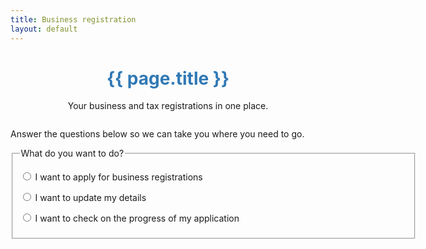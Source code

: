 ```yaml
---
title: Business registration
layout: default
---
```


<h1 id="heading" tabindex="-1" style="text-align: center; color: #3179b5; padding-bottom: 0;">{{ page.title }}</h1>
<p style="text-align: center; margin-bottom: 2em;">Your business and tax registrations in one place.</p>

<div style="width: 650px; margin: 0 auto;">
	<p>Answer the questions below so we can take you where you need to go.</p>
	<div id="sections" style="min-height: 350px;">
		<div id="reg-or-check">
			<fieldset class="custom-controls">
				<legend class="larger has-help">What do you want to do?</legend>
				<div class="grid-row">
					<div class="col11">
						<p>
							<input class="no-margin" type="radio" name="wanttodo" data-dest="regos" id="opt-busreg" />
							<label class="no-margin" for="opt-busreg">I want to apply for business registrations</label>
						</p>
					</div>
				</div>
				<div class="grid-row">
					<div class="col11">
						<p>
							<input class="no-margin" type="radio" data-dest="update-details" name="wanttodo" id="opt-update" />
							<label class="no-margin" for="opt-update">I want to update my details</label>
						</p>
					</div>
				</div>
				<div class="grid-row">
					<div class="col11">
						<p>
							<input class="no-margin" type="radio" data-dest="check-existing" name="wanttodo" id="opt-status" />
							<label class="no-margin" for="opt-status">I want to check on the progress of my application</label>
						</p>
					</div>
				</div>
			</fieldset>
		</div>
		<div id="regos" data-parent="reg-or-check" style="display: none;">
			<fieldset class="custom-controls">
				<legend class="larger has-help">Do you have an Australian Business Number (ABN)?</legend>
				<div class="grid-row">
					<div class="col11">
						<p>
							<input class="no-margin" type="radio" data-dest="no-regs" name="myreg" id="opt-noregs" />
							<label class="no-margin" for="opt-noregs">I don't have any business registrations</label>
						</p>
					</div>
				</div>
				<div class="grid-row">
					<div class="col11">
						<p>
							<input class="no-margin" type="radio" data-dest="have-abn" name="myreg" id="opt-alreadyhave" />
							<label class="no-margin" for="opt-alreadyhave">I have an ABN</label>
						</p>
					</div>
				</div>
				<div class="grid-row">
					<div class="col11">
						<p>
							<input class="no-margin" type="radio" data-dest="" name="myreg" id="opt-inactive" />
							<label class="no-margin" for="opt-inactive">I have an ABN, but it&apos;s inactive</label>
						</p>
					</div>
				</div>
				<div class="grid-row">
					<div class="col11">
						<p>
							<input class="no-margin" type="radio" data-dest="abn-ref" name="myreg" id="opt-reference" />
							<label class="no-margin" for="opt-reference">I have an ABN reference number</label>
						</p>
					</div>
				</div>
				<div class="grid-row">
					<div class="col11">
						<p>
							<input class="no-margin" type="radio" data-dest="no-abn" name="myreg" id="opt-notrequired" />
							<label class="no-margin" for="opt-notrequired">I don't need an ABN, I want to apply for a business name</label>
						</p>
					</div>
				</div>
			</fieldset>
		</div>
		<div id="no-regs" data-parent="regos" style="display: none;">
			<fieldset id="fieldsetAbn" class="col12 custom-controls">
				<legend class="larger">I don't have any business registrations, and I want to:</legend>
				<div class="col12 last">
					<p>
						<input id="apply" name="noregs" class="showhide-trigger" data-linkto="register" type="radio">
						<label for="apply">apply for an ABN, business name, company, TFN or taxes.</label>
					</p>
					<p>
						<input id="helpme" name="noregs" data-linkto="help-me-decide/eligibility" type="radio">
						<label for="helpme">I&apos;m not sure what registrations I need, help me decide.</label>
					</p>
				</div>
			</fieldset>
		</div>
		<div id="have-abn" data-parent="regos" style="display: none">
			<fieldset id="fieldsetCompanyAbn" class="custom-controls">
				<legend class="larger">I have an Australian Business Number, and I want to:</legend>
				<div class="grid-row">
					<p>
						<input id="addtaxes" name="haveabn" data-linkto="existing/tax-roles" type="radio" />
						<label for="addtaxes">apply for GST, PAYG withholding or other taxes.</label>
					</p>
					<p>
						<input id="applybn" name="haveabn" data-linkto="haveabn-bn" type="radio" />
						<label for="applybn">apply for a business name.</label>
					</p>
					<p>
						<input id="applyauskey" name="haveabn" data-linkto="auskey-new" type="radio" />
						<label for="applyauskey">apply for an administrator AUSkey.</label>
					</p>
					<p>
						<input id="helptax" name="haveabn" data-linkto="help-me-decide/eligibility" type="radio" />
						<label for="helptax">I'm not sure which tax registrations I need, help me decide.</label>
					</p>
				</div>
			</fieldset>
		</div>
		<div id="abn-ref" data-parent="regos" style="display: none;">
			<fieldset class="col12 custom-controls">
				<legend class="larger">I have an ABN reference number, and I want to:</legend>
				<div class="col12 last">
					<p>
						<input id="applybn2" name="abnref" class="showhide-trigger" type="radio">
						<label for="applybn2">apply for a business name.</label>
					</p>
				</div>
			</fieldset>
		</div>
		<div id="no-abn" data-parent="regos" style="display: none;">
			<fieldset class="custom-controls">
				<legend class="larger">Why don't you need an ABN?<br>
					<span class="field-note">In most cases, you need an ABN to apply for a business name. You can apply without an ABN if you operate only on Christmas or Cocos Island or you're applying as a joint venture.</span>
				</legend>
				<div class="col12 last">
					<p>
						<input id="applybn3" name="dontneed" data-linkto="cocos-bn" type="radio">
						<label for="applybn3">I operate only on Christmas or Cocos Island.</label>
					</p>
					<p>
						<input id="applytfn" name="dontneed" data-linkto="joint-venture-bn" type="radio">
						<label for="applytfn">I'm applying as a joint venture (all partners have an ABN).</label>
					</p>
					<p>
						<input id="needabn" name="dontneed" onclick="$('#btnPrevious').click();" type="radio">
						<label for="needabn">Neither of these apply, take me back.</label>
					</p>
				</div>
			</fieldset>
		</div>
		<div id="update-details" data-parent="reg-or-check" style="display: none;">
			<fieldset id="fieldsetUpdate" class="col12 custom-controls">
				<legend class="larger">I want to update my details with:</legend>
				<div class="col12 last">
					<p>
						<input id="update-abn" name="reg-update" class="showhide-trigger" data-linkto="existing/aba-login?dest=../update-abn" type="radio">
						<label for="update-abn">Australian Business Register (ABR)<br><span class="field-note">Update details associated with your ABN registration.</span></label>
					</p>
					<p>
						<input id="update-asic" name="reg-update" data-linkto="existing/aba-login?dest=../update-asic" type="radio">
						<label for="update-asic">Australian Securities and Investments Commission (ASIC)<br><span class="field-note">Update details associated with your company or business names.</span></label>
					</p>
					<p>
						<input id="update-ato" name="reg-update" data-linkto="existing/aba-login?dest=../update-ato" type="radio">
						<label for="update-ato">Australian Taxation Office (ATO)<br><span class="field-note">Update details associated with your Tax registrations.</span></label>
					</p>
					<p>
						<input id="apply-for-auskey" name="reg-update" data-linkto="auskey-new" type="radio">
						<label for="apply-for-auskey">I don't have an AUSkey, I want to apply for one<br><span class="field-note">You need Governement credentials, such as an AUSkey to be able to review and make changes to your business registrations.</span></label>
					</p>
				</div>
				
				
			</fieldset>
		</div>
		<div id="check-existing" data-parent="reg-or-check" style="display: none;">
			<fieldset class="col12 custom-controls">
				<legend class="larger">I want to check on the progress of my:</legend>
				<div class="col12 last">
					<p>
						<input id="check1" name="checkexisting" data-linkto="existing/b2c-login.html?dest=dashboard-b2c" type="radio">
						<label for="check1">new business registrations.</label>
					</p>
					<p>
						<input id="check2" name="checkexisting" data-linkto="existing/aba-login.html?dest=dashboard" type="radio">
						<label for="check2">additional tax registrations.</label>
					</p>
					<p>
						<input id="check3" name="checkexisting" data-linkto="existing/b2c-login.html?dest=dashboard-b2c" type="radio">
						<label for="check3">administrator AUSkey application.</label>
					</p>
					<p>
						<input id="check4" name="checkexisting" data-linkto="existing/aba-login.html?dest=dashboard" type="radio">
						<label for="check4">additional AUSkeys application.</label>
					</p>
				</div>
			</fieldset>
		</div>
	</div>
		<div class="controls-container">
			<div class="controls-content">
				<button type="button" class="btn" id="btnPrevious" disabled>Previous</button>
				<button type="button" class="btn btn-default" id="btnContinue" disabled>Go &gt;</button>
			</div><!-- controls-content -->
		</div>
</div>

<script src="scripts/jquery-1.11.3.min.js"></script>
<script src="scripts/jquery.collapse.js"></script>
<script src="scripts/jquery-toggleslide.js"></script>

<script type="text/javascript">

	$(document).ready(function () {
		$("input[type=radio]:checked").removeAttr("checked");
		$("input[type=radio]").click(function() {
			if ($(this).attr("data-dest") === undefined && $(this).attr("data-linkto") === undefined) return;
			var dest = $("#" + $(this).attr("data-dest"));
			$("#btnContinue").attr("disabled", true).attr("data-link", "");
			if ($(this).attr("data-dest") !== undefined) {
				$("#sections > div:visible").fadeOut("fast", function() {
					dest.fadeIn('fast');
					$("#btnPrevious").attr("data-backto", dest.attr("data-parent"));
					$("#btnPrevious").attr("disabled", false);
				});
			} else {
				$("#btnContinue").attr("disabled", false);
				$("#btnContinue").attr("data-link", $(this).attr("data-linkto"));
			}
		});
		
		$("#btnPrevious").click(function() {
			var backto = $(this).attr("data-backto");
			var parent = $("#" + backto).attr("data-parent");
			if (parent === undefined)
				parent = "";
			$("#sections > div:visible").fadeOut("fast", function() {
				$("#" + backto).fadeIn('fast');
				$("#btnPrevious").attr("data-backto", parent);
				if (parent == "") {
					$("#btnPrevious").attr("disabled", true);
				}
			});
			$("input[type=radio]:checked").removeAttr("checked");
			$("#btnContinue").attr("disabled", true);
		});
		
		$("#btnContinue").click(function() {
			if ($(this).attr("data-link") !== undefined)
				location.href = $(this).attr("data-link");
		});
		
		
		
	});
	/*
	function reset(callback) {
		$("#regos").fadeOut('fast', callback);
		$("#no-regs, #have-abn, #abn-ref, #no-abn").hide();
		$("#no-regs, #have-abn, #abn-ref, #no-abn").find("input[type=radio]:checked").removeAttr("checked");
		$("#btnContinue").attr("disabled", true);
	} */

</script>
